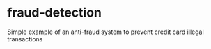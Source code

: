 # fraud-detection
Simple example of an anti-fraud system to prevent credit card illegal transactions
